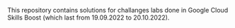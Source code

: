 This repository contains solutions for challanges labs done in Google Cloud Skills Boost (which last from 19.09.2022 to 20.10.2022). 
